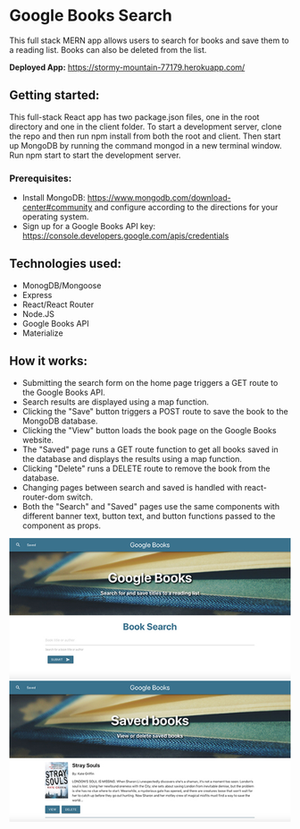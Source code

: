 # Google Books Search

This full stack MERN app allows users to search for books and save them to a reading list. Books can also be deleted from the list.

**Deployed App:** https://stormy-mountain-77179.herokuapp.com/

## Getting started:
This full-stack React app has two package.json files, one in the root directory and one in the client folder. To start a development server, clone the repo and then run npm install from both the root and client. Then start up MongoDB by running the command mongod in a new terminal window. Run npm start to start the development server.

### Prerequisites:
* Install MongoDB: https://www.mongodb.com/download-center#community and configure according to the directions for your operating system.
* Sign up for a Google Books API key: https://console.developers.google.com/apis/credentials 

## Technologies used:
* MonogDB/Mongoose
* Express
* React/React Router
* Node.JS
* Google Books API
* Materialize

## How it works:
* Submitting the search form on the home page triggers a GET route to the Google Books API.
* Search results are displayed using a map function.
* Clicking the "Save" button triggers a POST route to save the book to the MongoDB database.
* Clicking the "View" button loads the book page on the Google Books website.
* The "Saved" page runs a GET route function to get all books saved in the database and displays the results using a map function.
* Clicking "Delete" runs a DELETE route to remove the book from the database. 
* Changing pages between search and saved is handled with react-router-dom switch.
* Both the "Search" and "Saved" pages use the same components with different banner text, button text, and button functions passed to the component as props.

<img src="client/public/images/google-books-search.jpg" alt="home page" />


<img src="client/public/images/google-books-saved.jpg" alt="aved books page" />

